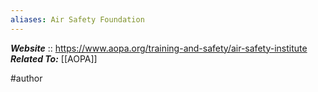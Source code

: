 ```yaml
---
aliases: Air Safety Foundation
---
```


***Website*** :: https://www.aopa.org/training-and-safety/air-safety-institute
***Related To:*** [[AOPA]]

#author